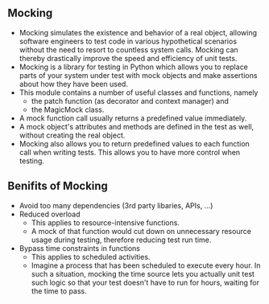 Mocking
--------
- Mocking simulates the existence and behavior of a real object, allowing software engineers to test code in various hypothetical scenarios without the need to resort to countless system calls. Mocking can thereby drastically improve the speed and efficiency of unit tests.
- Mocking is a library for testing in Python which allows you to replace parts of your system under test with mock objects and make assertions about how they have been used.
- This module contains a number of useful classes and functions, namely 
    - the patch function (as decorator and context manager) and 
    - the MagicMock class.
- A mock function call usually returns a predefined value immediately.  
- A mock object's attributes and methods are defined in the test as well, without creating the real object.
- Mocking also allows you to return predefined values to each function call when writing tests. This allows you to have more control when testing.

Benifits of Mocking 
--------------------
- Avoid too many dependencies (3rd party libaries, APIs, ...)
- Reduced overload 
    - This applies to resource-intensive functions. 
    - A mock of that function would cut down on unnecessary resource usage during testing, therefore reducing test run time.
- Bypass time constraints in functions
    - This applies to scheduled activities. 
    - Imagine a process that has been scheduled to execute every hour. In such a situation, mocking the time source lets you actually unit test such logic so that your test doesn't have to run for hours, waiting for the time to pass.

